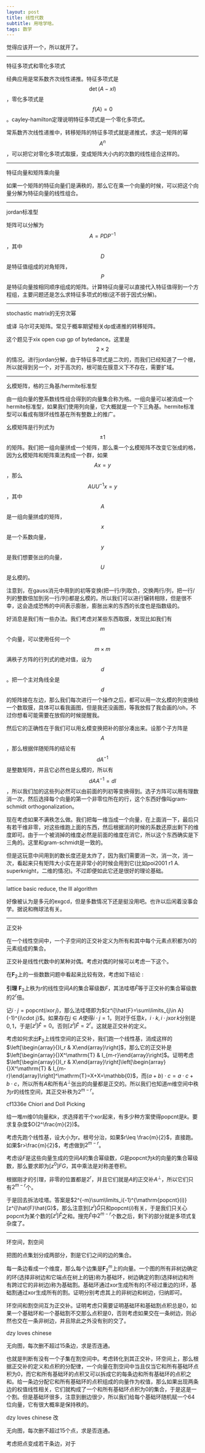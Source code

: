 ```yaml
---
layout: post
title: 线性代数
subtitle: 用啥学啥。
tags: 数学
---
```


觉得应该开一个，所以就开了。

-----

特征多项式和零化多项式

经典应用是常系数齐次线性递推。特征多项式是$$\det(A-xI)$$，零化多项式是$$f(A)=0$$。cayley-hamilton定理说明特征多项式是一个零化多项式。

常系数齐次线性递推中，转移矩阵的特征多项式就是递推式，求这一矩阵的幂$$A^n$$，可以把它对零化多项式取膜，变成矩阵大小内的次数的线性组合这样的。

-----

特征向量和矩阵乘向量

如果一个矩阵的特征向量们是满秩的，那么它在乘一个向量的时候，可以把这个向量分解为特征向量的线性组合。

-----

jordan标准型

矩阵可以分解为$$A=PDP^{-1}$$，其中$$D$$是特征值组成的对角矩阵，$$P$$是特征向量按相同顺序组成的矩阵。计算特征向量可以直接代入特征值得到一个方程组，主要问题还是怎么求特征多项式的根(这不弱于因式分解)。

-----

stochastic matrix的无穷次幂

或译 马尔可夫矩阵。常见于概率期望相关dp或递推的转移矩阵。

这个题见于xix open cup gp of bytedance。这里是$$2\times 2$$的情况。进行jordan分解，由于特征多项式是二次的，而我们已经知道了一个根，所以就得到另一个，对于高次的，根可能在膜意义下不存在，需要扩域。

-----

幺模矩阵，格的三角基/hermite标准型

由一组向量的整系数线性组合得到的向量集合称为格。一组向量可以被消成一个hermite标准型，如果我们使用列向量，它大概就是一个下三角基。hermite标准型可以看成有限环线性基在所有整数上的推广。

幺模矩阵是行列式为$$\pm 1$$的矩阵。我们把一组向量拼成一个矩阵，那么乘一个幺模矩阵不改变它张成的格，因为幺模矩阵和矩阵乘法构成一个群，如果$$Ax=y$$，那么$$AUU^{-1}x=y$$，其中$$A$$是一组向量拼成的矩阵，$$x$$是一个系数向量，$$y$$是我们想要张出的向量，$$U$$是幺模的。

注意到，在gauss消元中用到的初等变换(把一行/列取负，交换两行/列，把一行/列的整数倍加到另一行/列)都是幺模的。所以我们可以进行辗转相除，但是很不幸，这会造成恐怖的中间表示膨胀，膨胀出来的东西的长度也是指数级的。

好消息是我们有一些办法。我们考虑对某些东西取膜，发现比如我们有$$m$$个向量，可以使用任何一个$$m\times m$$满秩子方阵的行列式的绝对值，设为$$d$$。把一个主对角线全是$$d$$的矩阵接在左边，那么我们每次进行一个操作之后，都可以用一次幺模的列变换给一个数取膜，具体可以看我画图，但是我还没画图，等我放假了我会画的/oh，不过你想看可能需要在放假的时候提醒我。

然后它的正确性在于我们可以用幺模变换把补的部分凑出来。设那个子方阵是$$A$$，那么根据伴随矩阵的结论有$$dA^{-1}$$是整数矩阵，并且它必然也是幺模的，所以有$$dAA^{-1}=dI$$，所以我们加的这些列必然可以由前面的列初等变换得到。选子方阵可以用有理数消一次，然后选择每个向量的第一个非零位所在的行，这个东西好像叫gram-schmidt orthogonalization。

现在考虑如果不满秩怎么做。我们把每一维当成一个向量，在上面消一下，最后只有若干维非零，对这些维跑上面的东西，然后根据消的时候的系数还原出剩下的维度即可。由于一个被消掉的维度必然是前面的维度在消它，所以这个东西确实是下三角的。这里和gram-schmidt是一致的。

但是这玩意中间用到的数长度还是太炸了，因为我们需要消一次，消一次，消一次，看起来只有矩阵大小实在是非常小的时候会用到它(比如poi2001 r1 A. superknight，二维的情况)。不过即便如此它还是很好的理论基础。

-----

lattice basic reduce, the lll algorithm

好像被认为是多元的exgcd，但是多数情况下还是挺没用吧。也许以后闲着没事会学。据说和椭球法有关。

-----

正交补

在一个线性空间中，一个子空间的正交补定义为所有和其中每个元素点积都为$0$的元素组成的集合。

正交补是线性代数中的某种对偶。考虑对偶的时候可以考虑一下这个。

在$\mathbf{F}_2$上的一些数数问题中看起来比较有效，考虑如下结论 : 

**引理** $\mathbf{F}_2$上秩为$r$的线性空间$A$的集合幂级数$F$，其法哇塔$\hat{F}$等于正交补的集合幂级数的$2^r$倍。

记$i\cdot j=\mathrm{popcnt}(i\operatorname{xor}j)$，那么法哇塔即为$[z^i]\hat{F}=\sum\limits_{j\in A}(-1)^{i\cdot j}$。如果存在$j\in A$使得$i\cdot j=1$，则对于任意$k$，$i\cdot k,i\cdot j\operatorname{xor}k$分别是$0,1$，于是$[z^i]\hat{F}=0$。否则$[z^i]\hat{F}=2^r$。这就是正交补的定义。

考虑如何求出$\mathbf{F}_2$上线性空间的正交补，我们跑一个线性基，消成这样的$\left[\begin{array}{}I_r & X\end{array}\right]$，那么它的正交补是$\left[\begin{array}{}X^\mathrm{T} & I_{m-r}\end{array}\right]$。证明考虑$\left[\begin{array}{}I_r & X\end{array}\right]\left[\begin{array}{}X^\mathrm{T} & I_{m-r}\end{array}\right]^\mathrm{T}=X+X=\mathbb{0}$，而$(a+b)\cdot c=a\cdot c+b\cdot c$，所以所有$A$和所有$A^\perp$张出的向量都是正交的。所以我们也知道$m$维空间中秩为$r$的线性空间，其正交补秩为$2^{m-r}$。

cf1336e Chiori and Doll Picking

给一堆$m$维$01$向量和$k$，求选择若干个xor起来，有多少种方案使得popcnt是$k$。要求复杂度$O(2^\frac{m}{2})$。

考虑先跑个线性基，设大小为$r$。根号分治，如果$r\leq \frac{m}{2}$，直接跑。如果$r>\frac{m}{2}$，考虑做到$2^{m-r}$。

考虑设$F$是这些向量生成的空间$A$的集合幂级数，$G$是popcnt为$k$的向量的集合幂级数，那么要求即为$[z^0]FG$，其中乘法是对称差卷积。

根据刚才的引理，非零的位置都是$2^r$，并且它们就是$A$的正交补$A^\perp$，所以它们只有$2^{m-r}$个。

于是回去拆法哇塔。答案是$2^{-m}\sum\limits_i(-1)^{\mathrm{popcnt}(i)}[z^i]\hat{F}\hat{G}$，那么注意到$[z^i]\hat{G}$只和$\mathrm{popcnt}(i)$有关，于是我们只关心$\mathrm{popcnt}$为某个数的$[z^i]\hat{F}$之和。搜完$\hat{F}$中$2^{m-r}$个数之后，剩下的部分就是多项式复杂度了。

-----

环空间，割空间

把图的点集划分成两部分，割是它们之间的边的集合。

每一条边看成一个维度，那么每个边集是$\mathbf{F}_2^m$上的向量。一个图的所有非树边确定的环(选择非树边和它端点在树上的链)称为基础环，树边确定的割(选择树边和所有跨过它的非树边)称为基础割。基础环通过xor生成所有的(不经过重边的)环，基础割通过xor生成所有的割。证明分别考虑其上的非树边和树边，归纳即可。

环空间和割空间互为正交补。证明考虑只需要证明基础环和基础割点积总是$0$，如果一个基础环和一个基础割不交那么点积是$0$，否则考虑如果交在一条树边，则必然也交在一条非树边，并且除此之外没有别的交了。

dzy loves chinese

无向图，每次删不超过$15$条边，求是否连通。

也就是判断有没有一个子集在割空间中。考虑转化到其正交补，环空间上，那么根据正交补的定义和点积的分配律，一个向量在割空间中当且仅当它和所有基础环点积为$0$，而它和所有基础环的点积又可以拆成它的每条边和所有基础环的点积之和。给一条边分配它和所有基础环的点积组成的向量作为权值，那么如果出现两条边的权值线性相关，它们就构成了一个和所有基础环点积为$0$的集合，于是这是一个割。但是基础环很多，注意到删边很少，所以我们给每个基础环随机赋一个$64$位向量，它有很大概率是保持秩的。

dzy loves chinese 改

无向图，每次删不超过$15$个点，求是否连通。

考虑把点变成若干条边，对于